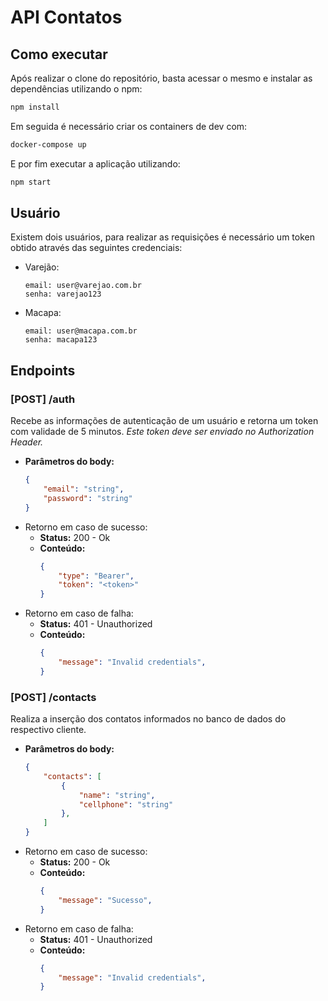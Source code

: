 # API Contatos
## Como executar
Após realizar o clone do repositório, basta acessar o mesmo e instalar as dependências utilizando o npm:
```bash
npm install
```
Em seguida é necessário criar os containers de dev com:
```bash
docker-compose up
```
E por fim executar a aplicação utilizando:
```bash
npm start
```

## Usuário
Existem dois usuários, para realizar as requisições é necessário um token obtido através das seguintes credenciais:

 - Varejão:
	```
	email: user@varejao.com.br
	senha: varejao123
	 ```

 - Macapa:
	```
	email: user@macapa.com.br
	senha: macapa123
	 ```	

## Endpoints
 ### **[POST] /auth**
 Recebe as informações de autenticação de um usuário e retorna um token com validade de 5 minutos. *Este token deve ser enviado no Authorization Header.*

 - **Parâmetros do body:**
	```json
	{
		"email": "string",
		"password": "string"
	}
	 ```
 - Retorno em caso de sucesso:
	 - **Status:** 200 - Ok
	 - **Conteúdo:**
		```json
		{
			"type": "Bearer",
			"token": "<token>"
		}
		 ```
 - Retorno em caso de falha:
	 - **Status:** 401 - Unauthorized
	 - **Conteúdo:**
		```json
		{
			"message": "Invalid credentials",
		}
		 ```

 ### **[POST] /contacts**
 Realiza a inserção dos contatos informados no banco de dados do respectivo cliente.
  - **Parâmetros do body:**
	```json
	{
		"contacts": [
			{
				"name": "string",
				"cellphone": "string"
			},
		]
	}
	 ```
 - Retorno em caso de sucesso:
	 - **Status:** 200 - Ok
	 - **Conteúdo:**
		```json
		{
			"message": "Sucesso",
		}
		 ```
 - Retorno em caso de falha:
	 - **Status:** 401 - Unauthorized
	 - **Conteúdo:**
		```json
		{
			"message": "Invalid credentials",
		}
		 ```

